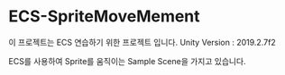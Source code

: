 # ECS-SpriteMoveMement
이 프로젝트는 ECS 연습하기 위한 프로젝트 입니다. Unity Version : 2019.2.7f2

ECS를 사용하여 Sprite를 움직이는 Sample Scene을 가지고 있습니다.
